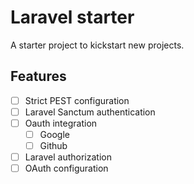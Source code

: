 # Laravel starter

A starter project to kickstart new projects.

## Features

- [ ] Strict PEST configuration
- [ ] Laravel Sanctum authentication
- [ ] Oauth integration
    - [ ] Google
    - [ ] Github
- [ ] Laravel authorization
- [ ] OAuth configuration
